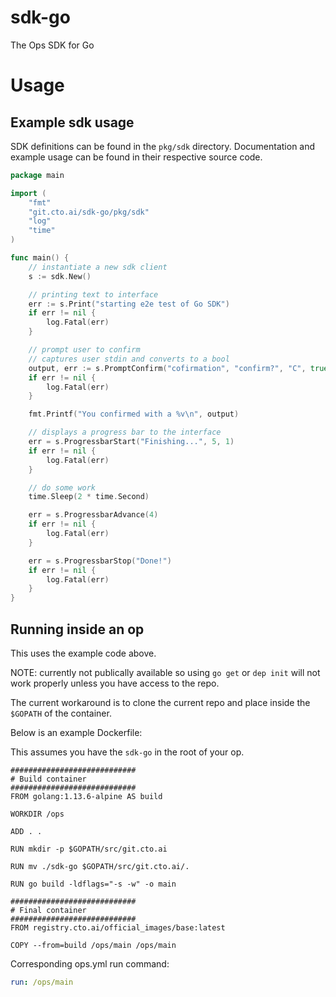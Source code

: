 # sdk-go

The Ops SDK for Go

# Usage

## Example sdk usage

SDK definitions can be found in the `pkg/sdk` directory. Documentation and example usage can be found in their respective source code.

```go
package main

import (
	"fmt"
	"git.cto.ai/sdk-go/pkg/sdk"
	"log"
	"time"
)

func main() {
	// instantiate a new sdk client
	s := sdk.New()

	// printing text to interface
	err := s.Print("starting e2e test of Go SDK")
	if err != nil {
		log.Fatal(err)
	}

	// prompt user to confirm
	// captures user stdin and converts to a bool
	output, err := s.PromptConfirm("cofirmation", "confirm?", "C", true)
	if err != nil {
		log.Fatal(err)
	}

	fmt.Printf("You confirmed with a %v\n", output)

	// displays a progress bar to the interface
	err = s.ProgressbarStart("Finishing...", 5, 1)
	if err != nil {
		log.Fatal(err)
	}

	// do some work
	time.Sleep(2 * time.Second)

	err = s.ProgressbarAdvance(4)
	if err != nil {
		log.Fatal(err)
	}

	err = s.ProgressbarStop("Done!")
	if err != nil {
		log.Fatal(err)
	}
}
```

## Running inside an op

This uses the example code above.

NOTE: currently not publically available so using `go get` or `dep init` will not work properly unless you have access to the repo.

The current workaround is to clone the current repo and place inside the `$GOPATH` of the container.

Below is an example Dockerfile:

This assumes you have the `sdk-go` in the root of your op.

```docker
############################
# Build container
############################
FROM golang:1.13.6-alpine AS build

WORKDIR /ops

ADD . .

RUN mkdir -p $GOPATH/src/git.cto.ai

RUN mv ./sdk-go $GOPATH/src/git.cto.ai/.

RUN go build -ldflags="-s -w" -o main

############################
# Final container
############################
FROM registry.cto.ai/official_images/base:latest

COPY --from=build /ops/main /ops/main
```

Corresponding ops.yml run command:
```yaml
run: /ops/main
```
